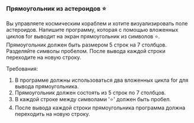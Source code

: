 
### Прямоугольник из астероидов ⭐

Вы управляете космическим кораблем и хотите визуализировать поле астероидов. Напишите программу, которая с помощью вложенных циклов for выводит на экран прямоугольник из символов ⭐. Прямоугольник должен быть размером 5 строк на 7 столбцов. Разделяйте символы пробелом. После вывода каждой строки переходите на новую строку.

Требования:
1. В программе должны использоваться два вложенных цикла for для вывода прямоугольника. 
2. Прямоугольник должен состоять из 5 строк по 7 столбцов. 
3. В каждой строке между символами '⭐' должен быть пробел. 
4. После вывода каждой строки прямоугольника программа должна переходить на новую строку.